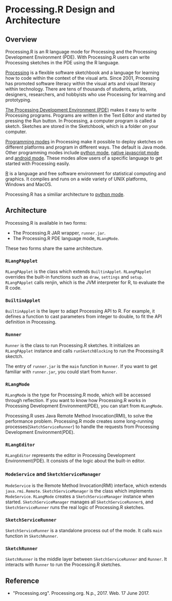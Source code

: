 # Processing.R Design and Architecture

## Overview

Processing.R is an R language mode for Processing and the Processing Development Environment (PDE). With Processing.R users can write Processing sketches in the PDE using the R language.

[Processing](http://processing.org/) is a flexible software sketchbook and a language for learning how to code within the context of the visual arts. Since 2001, Processing has promoted software literacy within the visual arts and visual literacy within technology. There are tens of thousands of students, artists, designers, researchers, and hobbyists who use Processing for learning and prototyping.

[The Processing Development Environment (PDE)](https://processing.org/reference/environment/) makes it easy to write Processing programs. Programs are written in the Text Editor and started by pressing the Run button. In Processing, a computer program is called a sketch. Sketches are stored in the Sketchbook, which is a folder on your computer.

[Programming modes](https://processing.org/reference/environment/#Programming_modes) in Processing make it possible to deploy sketches on different platforms and program in different ways. The default is Java mode. Other programming modes include [python mode](http://py.processing.org/), [native javascript mode](https://p5js.org/) and [android mode](http://android.processing.org/). These modes allow users of a specific language to get started with Processing easily.

[R](https://www.r-project.org/) is a language and free software environment for statistical computing and graphics. It compiles and runs on a wide variety of UNIX platforms, Windows and MacOS.

Processing.R has a similiar architecture to [python mode](http://py.processing.org/). 

## Architecture

Processing.R is available in two forms:

* The Processing.R JAR wrapper, `runner.jar`.
* The Processing.R PDE language mode, `RLangMode`.

These two forms share the same architecture.

### `RLangPApplet`

`RLangPApplet` is the class which extends `BuiltinApplet`. `RLangPApplet` overrides the built-in functions such as `draw`, `settings` and `setup`. `RLangPApplet` calls renjin, which is the JVM interpreter for R, to evaluate the R code.

### `BuiltinApplet`

`BuiltinApplet` is the layer to adapt Processing API to R. For example, it defines a function to cast parameters from integer to double, to fit the API definition in Processing.

### `Runner`

`Runner` is the class to run Processing.R sketches. It initializes an `RLangPApplet` instance and calls `runSketchBlocking` to run the Processing.R skectch.

The entry of `runner.jar` is the `main` function in `Runner`. If you want to get familiar with `runner.jar`, you could start from `Runner`.

### `RLangMode`

`RLangMode` is the type for Processing.R mode, which will be accessed through reflection. If you want to know how Processing.R works in Processing Development Environment(PDE), you can start from `RLangMode`.

Processing.R uses Java Remote Method Invocation(RMI), to solve the performance problem. Processing.R mode creates some long-running processes(`SketchServiceRunner`) to handle the requests from Processing Development Environment(PDE).

### `RLangEditor`

`RLangEditor` represents the editor in Processing Development Environment(PDE). It consists of the logic about the built-in editor.

### `ModeService` and `SketchServiceManager`

`ModeService` is the Remote Method Invocation(RMI) interface, which extends `java.rmi.Remote`. `SketchServiceManager` is the class which implements `ModeService`. `RLangMode` creates a `SketchServiceManager` instance when started. `SketchServiceManager` manages all `SketchServiceRunner`s, and `SketchServiceRunner` runs the real logic of Processing.R sketches.

### `SketchServiceRunner`

`SketchServiceRunner` is a standalone process out of the mode. It calls `main` function in `SketchRunner`.

### `SketchRunner`

`SketchRunner` is the middle layer between `SketchServiceRunner` and `Runner`. It interacts with `Runner` to run the Processing.R sketches.

## Reference

* "Processing.org". Processing.org. N.p., 2017. Web. 17 June 2017.
